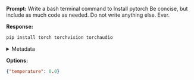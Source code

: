 **Prompt:**
Write a bash terminal command to Install pytorch
Be concise, but include as much code as needed. Do not write anything else. Ever.


**Response:**
```bash
pip install torch torchvision torchaudio
```

<details><summary>Metadata</summary>

- Duration: 935 ms
- Datetime: 2023-11-07T16:36:55.154825
- Model: gpt-4-1106-preview

</details>

**Options:**
```json
{"temperature": 0.0}
```

